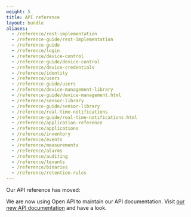 ```yaml
---
weight: 5
title: API reference
layout: bundle
aliases:
  - /reference/rest-implementation
  - /reference-guide/rest-implementation
  - /reference-guide
  - /reference/login
  - /reference/device-control
  - /reference-guide/device-control
  - /reference/device-credentials
  - /reference/identity
  - /reference/users
  - /reference-guide/users
  - /reference/device-management-library
  - /reference-guide/device-management.html
  - /reference/sensor-library
  - /reference-guide/sensor-library
  - /reference/real-time-notifications
  - /reference-guide/real-time-notifications.html
  - /reference/application-reference
  - /reference/applications
  - /reference/inventory
  - /reference/events
  - /reference/measurements
  - /reference/alarms
  - /reference/auditing
  - /reference/tenants
  - /reference/binaries
  - /reference/retention-rules
---
```


Our API reference has moved:

We are now using Open API to maintain our API documentation. Visit [our new API documentation](http://cumulocity.com/api) and have a look.
